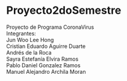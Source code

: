 # Proyecto2doSemestre
Proyecto de Programa CoronaVirus  
Integrantes:  
Jun Woo Lee Hong  
Cristian Eduardo Aguirre Duarte  
Andrés de la Roca  
Sayra Estefanía Elvira Ramos  
Pablo Daniel Gonzalez Ramos  
Manuel Alejandro Archila Moran
